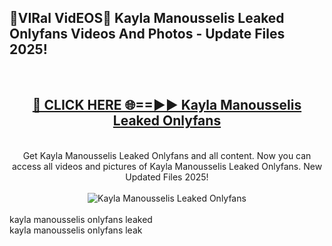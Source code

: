<h2>🔴VIRal VidEOS🔴 Kayla Manousselis Leaked Onlyfans Videos And Photos - Update Files 2025!</h2>
<br>
<div align="center">
<h2><a href="https://virallinks.top/odZfE0" rel="nofollow">🔴 CLICK HERE 🌐==►► Kayla Manousselis Leaked Onlyfans</a></h2>
<br>
Get Kayla Manousselis Leaked Onlyfans and all content. Now you can access all videos and pictures of Kayla Manousselis Leaked Onlyfans. New Updated Files 2025!
<br>
<br>
<a href="https://virallinks.top/odZfE0" rel="nofollow" data-target="animated-image.originalLink"><img src="https://i.imgur.com/dJHk4Zq.gif)" alt="Kayla Manousselis Leaked Onlyfans" style="max-width: 100%; display: inline-block;" data-target="animated-image.originalImage"></a>
</div>
<br>
kayla manousselis onlyfans leaked<br>
kayla manousselis onlyfans leak